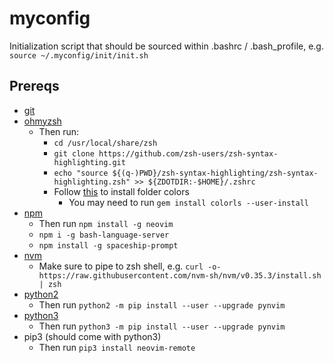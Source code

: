# myconfig

Initialization script that should be sourced within .bashrc / .bash_profile, e.g. `source ~/.myconfig/init/init.sh`

## Prereqs

- [git](https://git-scm.com/)
- [ohmyzsh](https://github.com/ohmyzsh/ohmyzsh)
  - Then run:
    - `cd /usr/local/share/zsh`
    - `git clone https://github.com/zsh-users/zsh-syntax-highlighting.git`
    - `echo "source ${(q-)PWD}/zsh-syntax-highlighting/zsh-syntax-highlighting.zsh" >> ${ZDOTDIR:-$HOME}/.zshrc`
    - Follow [this](https://github.com/athityakumar/colorls#installation) to install folder colors
       - You may need to run `gem install colorls --user-install`
- [npm](https://nodejs.org/en/download/)
  - Then run `npm install -g neovim`
  - `npm i -g bash-language-server`
  - `npm install -g spaceship-prompt`
- [nvm](https://github.com/nvm-sh/nvm)
  - Make sure to pipe to zsh shell, e.g. `curl -o- https://raw.githubusercontent.com/nvm-sh/nvm/v0.35.3/install.sh | zsh`
- [python2](https://www.python.org/download/releases/2.0/)
  - Then run `python2 -m pip install --user --upgrade pynvim`
- [python3](https://www.python.org/downloads/)
  - Then run `python3 -m pip install --user --upgrade pynvim`
- pip3 (should come with python3)
  - Then run `pip3 install neovim-remote`

